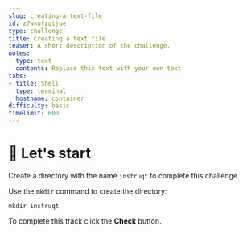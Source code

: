 ```yaml
---
slug: creating-a-text-file
id: z7wxufzgijue
type: challenge
title: Creating a text file
teaser: A short description of the challenge.
notes:
- type: text
  contents: Replace this text with your own text
tabs:
- title: Shell
  type: terminal
  hostname: container
difficulty: basic
timelimit: 600
---
```


🤖 Let's start
==============

Create a directory with the name `instruqt` to complete this challenge.

Use the `mkdir` command to create the directory:

```
mkdir instruqt
```

To complete this track click the **Check** button.